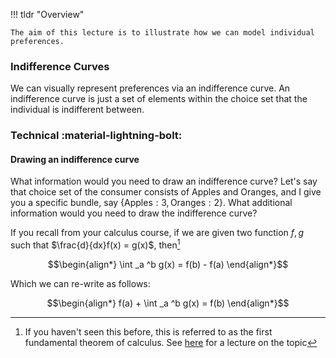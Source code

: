 !!! tldr "Overview"

    The aim of this lecture is to illustrate how we can model individual preferences.


<!-- ### **Preferences**
We assume that individuals can consistenly rank the elements in their choice set.[^1] By this we mean, that (A) for any two elements in the choice set, the individual either prefers one element to the other or is indifferent and (B) the ranking must be consistent. By consistent we mean that if the individual prefers good $A$ to good $B$ and prefers good $B$ to good $C$, then they must also preserve good $A$ to good $C$.[^2]

#### Example

??? inline end "What about Learning?"

    Whenever we introduce a topic, it might be helpful to think -- what does this topic leave out? -- what is this topic assuming away? For instance, does this modeling of preferences rule out the idea that people can learn about what they like?

Let's say that we want to model how a college student might search for a summer internship. This assumption that individuals can rank elements in their choice set is equivalent in this context to assuming that a college student would be able to rank each financial offer. Or in the case of searching for a car, it would be equivalent to assuming the people can rank which car they like more and that this ranking is consistent. -->


### **Indifference Curves**
We can visually represent preferences via an indifference curve. An indifference curve is just a set of elements within the choice set that the individual is indifferent between. 


### **Technical** :material-lightning-bolt:

#### Drawing an indifference curve  
What information would you need to draw an indifference curve? Let's say that choice set of the consumer consists of Apples and Oranges, and I give you a specific bundle, say $\{\text{Apples}: 3, \text{Oranges}: 2\}$. What additional information would you need to draw the indifference curve?

If you recall from your calculus course, if we are given two function $f, g$ such that $\frac{d}{dx}f(x) = g(x)$, then[^3]

$$\begin{align*}
\int _a ^b g(x) = f(b) - f(a)
\end{align*}$$

Which we can re-write as follows:


$$\begin{align*}
f(a) + \int _a ^b g(x) = f(b)
\end{align*}$$




[^1]: Some courses will emphasize this point in greater detail than we will. If you hear the expression "axioms" of consumer theory, this is what that is referring to. 

[^2]: Can you think of an example where this might be violated? Would you example be violated. 

[^3]: If you haven't seen this before, this is referred to as the first fundamental theorem of calculus. See [here](https://www.youtube.com/watch?v=1RLctDS2hUQ) for a lecture on the topic